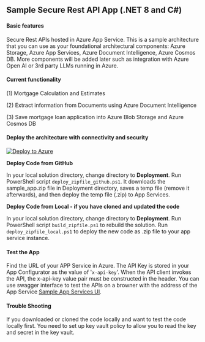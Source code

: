 

## Sample Secure Rest API App (.NET 8 and C#)

#### Basic features 

Secure Rest APIs hosted in Azure App Service. This is a sample architecture that you can use as your foundational architectural components: Azure Storage, Azure App Services, Azure Document Intelligence, Azure Cosmos DB. More components will be added later such as integration with Azure Open AI or 3rd party LLMs running in Azure. 

#### Current functionality 

(1) Mortgage Calculation and Estimates

(2) Extract information from Documents using Azure Document Intelligence 

(3) Save mortgage loan application into Azure Blob Storage and Azure Cosmos DB

#### Deploy the architecture with connectivity and security 

[![Deploy to Azure](https://aka.ms/deploytoazurebutton)](https://portal.azure.com/#create/Microsoft.Template/uri/https%3A%2F%2Fraw.githubusercontent.com%2Fgailzmicrosoft%2FSampleSecureApiApp%2Fmain%2FDeployment%2Fmain.json)

**Deploy Code from GitHub**

In your local solution directory, change directory to **Deployment**. Run PowerShell script `deploy_zipfile_github.ps1`. It downloads the sample_app.zip file in Deployment directory, saves a temp file (remove it afterwards), and then deploy the temp file (.zip) to App Services.  

**Deploy Code from Local - if you have cloned and updated the code**

In your local solution directory, change directory to **Deployment**. Run PowerShell script `build_zipfile.ps1` to rebuild the solution. Run `deploy_zipfile_local.ps1`  to deploy the new code as .zip file to your app service instance. 

#### **Test the App**

Find the URL of your APP Service in Azure. The API Key is stored in your App Configurator as the value of '`x-api-key`'. When the API client invokes the API, the x-api-key value pair must be constructed in the header. You can use swagger interface to test the APIs on a browner with the address of the App Service [Sample App Services UI](https://your-app-service-instance-name.azurewebsites.net/index.html).

#### **Trouble Shooting**

If you downloaded or cloned the code locally and want to test the code locally first. You need to set up key vault policy to allow you to read the key and secret in the key vault. 

